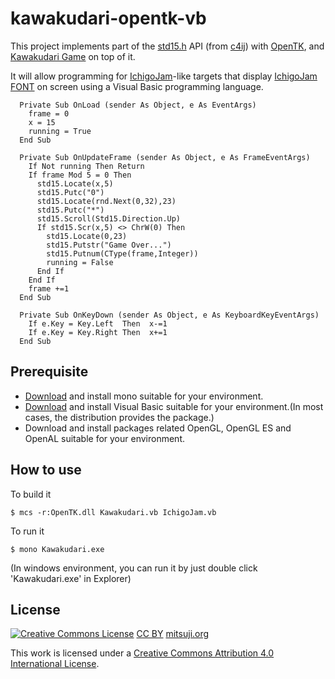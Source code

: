 # kawakudari-opentk-vb

This project implements part of the [std15.h](https://github.com/IchigoJam/c4ij/blob/master/src/std15.h) API (from [c4ij](https://github.com/IchigoJam/c4ij)) with [OpenTK](https://opentk.net), and [Kawakudari Game](https://ichigojam.github.io/print/en/KAWAKUDARI.html) on top of it.

It will allow programming for [IchigoJam](https://ichigojam.net/index-en.html)-like targets that display [IchigoJam FONT](https://mitsuji.github.io/ichigojam-font.json/) on screen using a Visual Basic programming language.
```
  Private Sub OnLoad (sender As Object, e As EventArgs)
    frame = 0
    x = 15
    running = True
  End Sub

  Private Sub OnUpdateFrame (sender As Object, e As FrameEventArgs)
    If Not running Then Return
    If frame Mod 5 = 0 Then
      std15.Locate(x,5)
      std15.Putc("0")
      std15.Locate(rnd.Next(0,32),23)
      std15.Putc("*")
      std15.Scroll(Std15.Direction.Up)
      If std15.Scr(x,5) <> ChrW(0) Then
        std15.Locate(0,23)
        std15.Putstr("Game Over...")
        std15.Putnum(CType(frame,Integer))
        running = False
      End If
    End If
    frame +=1
  End Sub

  Private Sub OnKeyDown (sender As Object, e As KeyboardKeyEventArgs)
    If e.Key = Key.Left  Then  x-=1
    If e.Key = Key.Right Then  x+=1
  End Sub

```

## Prerequisite

* [Download](https://www.mono-project.com/download/stable/) and install mono suitable for your environment.
* [Download](https://www.mono-project.com/docs/about-mono/languages/visualbasic/) and install Visual Basic suitable for your environment.(In most cases, the distribution provides the package.)
* Download and install packages related OpenGL, OpenGL ES and OpenAL suitable for your environment.

## How to use

To build it
```
$ mcs -r:OpenTK.dll Kawakudari.vb IchigoJam.vb
```

To run it
```
$ mono Kawakudari.exe
```
(In windows environment, you can run it by just double click 'Kawakudari.exe' in Explorer)



## License
[![Creative Commons License](https://i.creativecommons.org/l/by/4.0/88x31.png)](http://creativecommons.org/licenses/by/4.0/)
[CC BY](https://creativecommons.org/licenses/by/4.0/) [mitsuji.org](https://mitsuji.org)

This work is licensed under a [Creative Commons Attribution 4.0 International License](http://creativecommons.org/licenses/by/4.0/).
